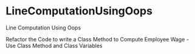 # LineComputationUsingOops
Line Computation Using Oops



Refactor the Code
to write a Class
Method to Compute
Employee Wage - Use Class Method and Class
Variables
